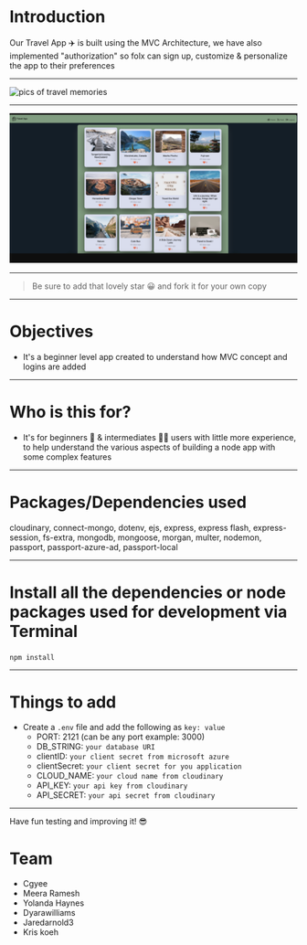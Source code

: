 # Introduction

Our Travel App ✈️ is built using the MVC Architecture, we have also implemented "authorization" so folx can sign up, customize & personalize the app to their preferences

---

<img src='travelapp.png' alt="pics of travel memories"/>

---

<img src='travelapppics.png' alt="pics of travel memories"/>

---

> Be sure to add that lovely star 😀 and fork it for your own copy

---

# Objectives

- It's a beginner level app created to understand how MVC concept and logins are added

---

# Who is this for? 

- It's for beginners 👵 & intermediates 🙋‍♂️ users with little more experience, to help understand the various aspects of building a node app with some complex features

---

# Packages/Dependencies used 

cloudinary, connect-mongo, dotenv, ejs, express, express flash, express-session, fs-extra, mongodb, mongoose, morgan, multer, nodemon, passport, passport-azure-ad, passport-local

---

# Install all the dependencies or node packages used for development via Terminal

`npm install` 

---

# Things to add

- Create a `.env` file and add the following as `key: value` 
  - PORT: 2121 (can be any port example: 3000) 
  - DB_STRING: `your database URI` 
  - clientID: `your client secret from microsoft azure`
  - clientSecret: `your client secret for you application`
  - CLOUD_NAME: `your cloud name from cloudinary`
  - API_KEY: `your api key from cloudinary`
  - API_SECRET: `your api secret from cloudinary`
 ---
 
 Have fun testing and improving it! 😎

# Team
- Cgyee
- Meera Ramesh
- Yolanda Haynes
- Dyarawilliams
- Jaredarnold3
- Kris koeh

